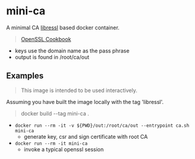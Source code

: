 # mini-ca

A minimal CA [libressl](https://www.libressl.org/) based docker container.

> [OpenSSL Cookbook](https://www.feistyduck.com/library/openssl-cookbook/online/)

- keys use the domain name as the pass phrase
- output is found in /root/ca/out

## Examples

> This image is intended to be used interactively.

Assuming you have built the image locally with the tag 'libressl'.

> docker build --tag mini-ca .

- `docker run --rm -it -v ${PWD}/out:/root/ca/out --entrypoint ca.sh mini-ca`
    - generate key, csr and sign certificate with root CA
- `docker run --rm -it mini-ca`
    - invoke a typical openssl session
